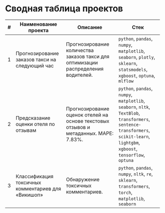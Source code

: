 # Сводная таблица проектов

| #  | Наименование проекта                                      | Описание                                                                                                 | Стек |
|----|----------------------------------------------------------|---------------------------------------------------------------------------------------------------------|------|
| 1  | Прогнозирование заказов такси на следующий час           | Прогнозирование количества заказов такси для оптимизации распределения водителей.     | `python`, `pandas`, `numpy`, `matplotlib`, `seaborn`, `plotly`, `sklearn`, `statsmodels`, `xgboost`, `optuna`, `mlflow` |
| 2  | Предсказание оценки отеля по отзывам                     | Прогнозирование оценок отелей на основе текстовых отзывов и метаданных. MAPE: 7.83%.           | `python`, `pandas`, `numpy`, `matplotlib`, `seaborn`, `nltk`, `TextBlob`, `transformers`, `sentence-transformers`, `scikit-learn`, `lightgbm`, `xgboost`, `tensorflow`, `optuna` |
| 3  | Классификация токсичных комментариев для «Викишоп»       | Обнаружение токсичных комментариев.                       | `python`, `pandas`, `numpy`, `nltk`, `re`, `sklearn`, `transformers`, `torch`, `matplotlib`, `seaborn` |